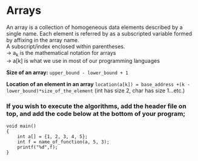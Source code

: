 # Arrays
An array is a collection of homogeneous data elements described by a single name. Each element is referred by as a subscripted variable formed by affixing in the array name.<br>
A subscript/index enclosed within parentheses.<br>
-> a<sub>k</sub> is the mathematical notation for arrays<br>
-> a[k] is what we use in most of our programming languages<br>

**Size of an array:** `upper_bound - lower_bound + 1`

**Location of an element in an array** `location(a[k]) = base_address +(k - lower_bound)*size_of_the_element` (int has size 2, char has size 1...etc.)

### If you wish to execute the algorithms, add the header file on top, and add the code below at the bottom of your program;

```
void main()
{
    int a[] = {1, 2, 3, 4, 5};
    int f = name_of_function(a, 5, 3);
    printf("%d",f);
}
```